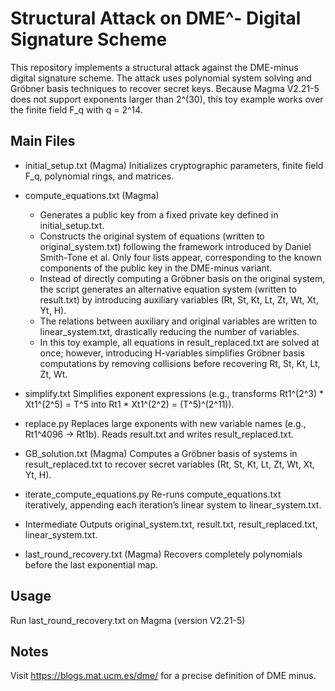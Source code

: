 # Structural Attack on DME^- Digital Signature Scheme

This repository implements a structural attack against the DME-minus digital signature scheme. The attack uses polynomial system solving and Gröbner basis techniques to recover secret keys. Because Magma V2.21-5 does not support exponents larger than 2^(30), this toy example works over the finite field F_q with q = 2^14.

## Main Files

- initial_setup.txt (Magma)
  Initializes cryptographic parameters, finite field F_q, polynomial rings, and matrices.

- compute_equations.txt (Magma)
  - Generates a public key from a fixed private key defined in initial_setup.txt.
  - Constructs the original system of equations (written to original_system.txt) following the framework introduced by Daniel Smith-Tone et al. Only four lists appear, corresponding to the known components of the public key in the DME-minus variant.
  - Instead of directly computing a Gröbner basis on the original system, the script generates an alternative equation system (written to result.txt) by introducing auxiliary variables (Rt, St, Kt, Lt, Zt, Wt, Xt, Yt, H).
  - The relations between auxiliary and original variables are written to linear_system.txt, drastically reducing the number of variables.
  - In this toy example, all equations in result_replaced.txt are solved at once; however, introducing H-variables simplifies Gröbner basis computations by removing collisions before recovering Rt, St, Kt, Lt, Zt, Wt.

- simplify.txt
  Simplifies exponent expressions (e.g., transforms Rt1^(2^3) * Xt1^(2^5) = T^5 into Rt1 * Xt1^(2^2) = (T^5)^(2^11)).

- replace.py
  Replaces large exponents with new variable names (e.g., Rt1^4096 -> Rt1b). Reads result.txt and writes result_replaced.txt.

- GB_solution.txt (Magma)
  Computes a Gröbner basis of systems in result_replaced.txt to recover secret variables (Rt, St, Kt, Lt, Zt, Wt, Xt, Yt, H).

- iterate_compute_equations.py
  Re-runs compute_equations.txt iteratively, appending each iteration’s linear system to linear_system.txt.

- Intermediate Outputs
  original_system.txt, result.txt, result_replaced.txt, linear_system.txt.

- last_round_recovery.txt (Magma)
  Recovers completely polynomials before the last exponential map.

## Usage
Run last_round_recovery.txt on Magma (version V2.21-5)

## Notes
Visit 
https://blogs.mat.ucm.es/dme/ for a precise definition of DME minus.




